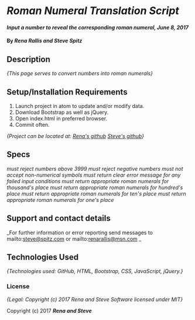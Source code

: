 # _Roman Numeral Translation Script_

#### _Input a number to reveal the corresponding roman numeral, June 8, 2017_

#### By _**Rena Rallis and Steve Spitz**_

## Description

_{This page serves to convert numbers into roman numerals}_

## Setup/Installation Requirements

1. Launch project in atom to update and/or modify data.
2. Download Bootstrap as well as jQuery.
3. Open index.html in preferred browser.
4. Commit often.

_{Project can be located at: <a href=https://github.com/RenRall/RomanNumerals> Rena's github</a> <a href=https://github.com/Gingerbolt/RomanNumerals> Steve's github</a>}_

## Specs

_must reject numbers above 3999_
_must reject negative numbers_
_must not accept non-numerical symbols_
_must return clear error message for any failed input conditions_
_must return appropriate roman numerals for thousand's place_
_must return appropriate roman numerals for hundred's place_
_must return appropriate roman numerals for ten's place_
_must return appropriate roman numerals for one's place_

## Support and contact details

_For further information or error reporting send messages to mailto:steve@spitz.com or mailto:renarallis@msn.com _

## Technologies Used

_{Technologies used: GitHub, HTML, Bootstrap, CSS, JavaScript, jQuery.}_

### License

*{Legal: Copyright (c) 2017 Rena and Steve Software licensed under MIT}*

Copyright (c) 2017 **_Rena and Steve_**
